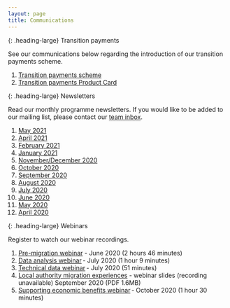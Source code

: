 ```yaml
---
layout: page
title: Communications
--- 
```


{: .heading-large}
Transition payments

See our communications below regarding the introduction of our transition payments scheme.

<ol class='list list-number'>
    <li><a href='files/Communications/CST%20letter.docx' onclick='linkClicked("Confirmation of Payments by HM Treasury")'>Transition payments scheme</a></li>
    <li><a href='files/Communications/LLC_trans%20payments2_27052021.pdf' onclick='linkClicked("The transition payments scheme")'>Transition payments Product Card</a></li>
</ol>

{: .heading-large}
Newsletters

Read our monthly programme newsletters. If you would like to be added to our mailing list, please contact our <a href="mailto:llcproject@landregistry.gov.uk">team inbox</a>.

<ol class='list list-number'>
    <li><a href='files/Communications/HM%20Land%20Registry%20local%20land%20charges%20newsletter%20May%202021.pdf' onclick='linkClicked("May 2021")'>May 2021</a></li>
    <li><a href='files/Communications/APRIL%20newsletter%202021.pdf' onclick='linkClicked("April 2021")'>April 2021</a></li>
    <li><a href='files/Communications/FEB%20newsletter%202021.pdf' onclick='linkClicked("February 2021")'>February 2021</a></li>
    <li><a href='files/Communications/HM%20Land%20Registry%20local%20land%20charges%20newsletter%20January%202021.pdf' onclick='linkClicked("January" 2021")'>January 2021</a></li>
    <li><a href='files/Communications/NOV-DEC%20newsletter%202020.pdf' onclick='linkClicked("November/December 2020")'>November/December 2020</a></li>
    <li><a href='files/Communications/October%20LLC%20Final.pdf' onclick='linkClicked("October 2020")'>October 2020</a></li>
    <li><a href='files/Communications/email%20newsletter%20SEPT%202020.pdf' onclick='linkClicked("September 2020")'>September 2020</a></li>
    <li><a href='files/Communications/email%20newsletter%20AUG%202020.pdf' onclick='linkClicked("August 2020")'>August 2020</a></li>
    <li><a href='files/Communications/July%20Khub%20newsletter%20FINAL.pdf' onclick='linkClicked("July 2020")'>July 2020</a></li>
    <li><a href='files/Communications/KHub%20Newsletter%20-%20%20June%202020%20.pdf' onclick='linkClicked("June 2020")'>June 2020</a></li>
    <li><a href='files/Communications/May%20newsletter%20-%20FINAL.pdf' onclick='linkClicked("May 2020")'>May 2020</a></li>
    <li><a href='files/Communications/Khub%20Newsletter%20-%20MarchApril.pdf' onclick='linkClicked("April 2020")'>April 2020</a></li>
</ol>

{: .heading-large}
Webinars 

Register to watch our webinar recordings.

<ol class='list list-number'>
    <li><a href='https://register.gotowebinar.com/register/3466118454595895566' onclick='linkClicked("Pre-migration webinar")'>Pre-migration webinar</a> - June 2020 (2 hours 46 minutes)</li>
    <li><a href='https://register.gotowebinar.com/recording/2901021156248164104' onclick='linkClicked("Data analysis webinar")'>Data analysis webinar</a> - July 2020 (1 hour 9 minutes)</li>
    <li><a href='https://register.gotowebinar.com/recording/1242249536228957967' onclick='linkClicked("Technical data webinar")'>Technical data webinar</a> - July 2020 (51 minutes)</li>
    <li><a href='files/Communications/Local%20authority%20migration%20experiences%20webinar%20%E2%80%93%20September%202020.pdf' onclick='linkClicked("Local authority migration experiences webinar slides")'>Local authority migration experiences</a> - webinar slides (recording unavailable) September 2020 (PDF 1.6MB)</li>
    <li><a href='https://register.gotowebinar.com/recording/8203069637203220491' onclick='linkClicked("Supporting economic benefits webinar")'>Supporting economic benefits webinar</a> - October 2020 (1 hour 30 minutes)</li>
</ol>
